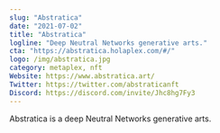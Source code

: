 ```yaml
---
slug: "Abstratica"
date: "2021-07-02"
title: "Abstratica"
logline: "Deep Neutral Networks generative arts."
cta: "https://abstratica.holaplex.com/#/"
logo: /img/abstratica.jpg
category: metaplex, nft
Website: https://www.abstratica.art/
Twitter: https://twitter.com/abstraticanft
Discord: https://discord.com/invite/Jhc8hg7Fy3
---
```


Abstratica is a deep Neutral Networks generative arts.
